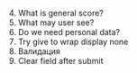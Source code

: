 4. What is general score?
5. What may user see?
6. Do we need personal data?
7. Try give to wrap display none
8. Валидация
9. Clear field after submit